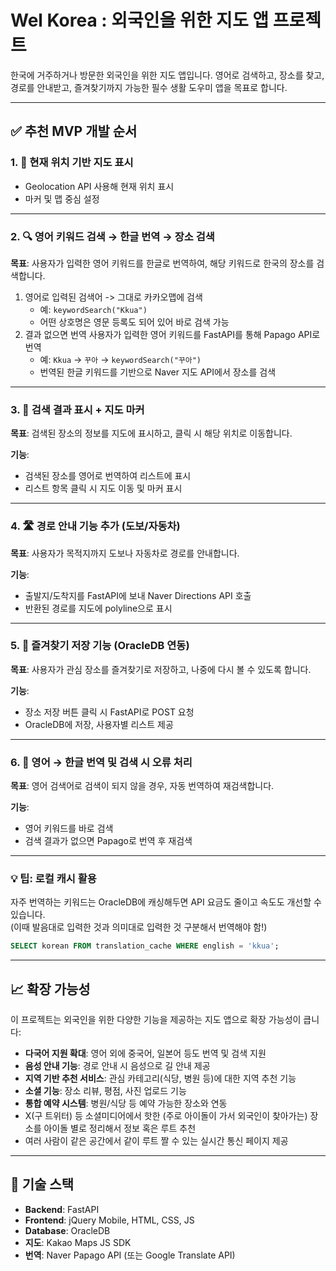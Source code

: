 # Wel Korea : 외국인을 위한 지도 앱 프로젝트

한국에 거주하거나 방문한 외국인을 위한 지도 앱입니다. 영어로 검색하고, 장소를 찾고, 경로를 안내받고, 즐겨찾기까지 가능한 필수 생활 도우미 앱을 목표로 합니다.

---

## ✅ 추천 MVP 개발 순서

### 1. 📍 현재 위치 기반 지도 표시

- Geolocation API 사용해 현재 위치 표시
- 마커 및 맵 중심 설정

---

### 2. 🔍 영어 키워드 검색 → 한글 번역 → 장소 검색

**목표**: 사용자가 입력한 영어 키워드를 한글로 번역하여, 해당 키워드로 한국의 장소를 검색합니다.

1. 영어로 입력된 검색어 -> 그대로 카카오맵에 검색
    - 예: ```keywordSearch("Kkua")```
    - 어떤 상호명은 영문 등록도 되어 있어 바로 검색 가능
2. 결과 없으면 번역 사용자가 입력한 영어 키워드를 FastAPI를 통해 Papago API로 번역
    - 예: ```Kkua``` → ```꾸아``` → ```keywordSearch("꾸아")```
    - 번역된 한글 키워드를 기반으로 Naver 지도 API에서 장소를 검색

---

### 3. 📄 검색 결과 표시 + 지도 마커

**목표**: 검색된 장소의 정보를 지도에 표시하고, 클릭 시 해당 위치로 이동합니다.

**기능**:
- 검색된 장소를 영어로 번역하여 리스트에 표시
- 리스트 항목 클릭 시 지도 이동 및 마커 표시

---

### 4. 🛣️ 경로 안내 기능 추가 (도보/자동차)

**목표**: 사용자가 목적지까지 도보나 자동차로 경로를 안내합니다.

**기능**:
- 출발지/도착지를 FastAPI에 보내 Naver Directions API 호출
- 반환된 경로를 지도에 polyline으로 표시

---

### 5. 💾 즐겨찾기 저장 기능 (OracleDB 연동)

**목표**: 사용자가 관심 장소를 즐겨찾기로 저장하고, 나중에 다시 볼 수 있도록 합니다.

**기능**:
- 장소 저장 버튼 클릭 시 FastAPI로 POST 요청
- OracleDB에 저장, 사용자별 리스트 제공


---

### 6. 💬 영어 → 한글 번역 및 검색 시 오류 처리

**목표**: 영어 검색어로 검색이 되지 않을 경우, 자동 번역하여 재검색합니다.

**기능**:
- 영어 키워드를 바로 검색
- 검색 결과가 없으면 Papago로 번역 후 재검색
---

### 💡 팁: 로컬 캐시 활용

자주 번역하는 키워드는 OracleDB에 캐싱해두면 API 요금도 줄이고 속도도 개선할 수 있습니다.  
(이때 발음대로 입력한 것과 의미대로 입력한 것 구분해서 번역해야 함!)

```sql
SELECT korean FROM translation_cache WHERE english = 'kkua';
```

---

## 📈 확장 가능성

이 프로젝트는 외국인을 위한 다양한 기능을 제공하는 지도 앱으로 확장 가능성이 큽니다:

- **다국어 지원 확대**: 영어 외에 중국어, 일본어 등도 번역 및 검색 지원
- **음성 안내 기능**: 경로 안내 시 음성으로 길 안내 제공
- **지역 기반 추천 서비스**: 관심 카테고리(식당, 병원 등)에 대한 지역 추천 기능
- **소셜 기능**: 장소 리뷰, 평점, 사진 업로드 기능
- **통합 예약 시스템**: 병원/식당 등 예약 가능한 장소와 연동
- X(구 트위터) 등 소셜미디어에서 핫한 (주로 아이돌이 가서 외국인이 찾아가는) 장소를 아이돌 별로 정리해서 정보 혹은 루트 추천  
- 여러 사람이 같은 공간에서 같이 루트 짤 수 있는 실시간 통신 페이지 제공

---

## 📁 기술 스택

- **Backend**: FastAPI
- **Frontend**: jQuery Mobile, HTML, CSS, JS
- **Database**: OracleDB
- **지도**: Kakao Maps JS SDK
- **번역**: Naver Papago API (또는 Google Translate API)
